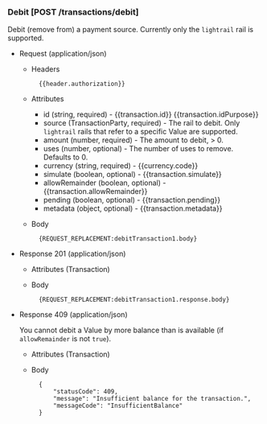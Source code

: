 ### Debit [POST /transactions/debit]

Debit (remove from) a payment source.  Currently only the `lightrail` rail is supported.

+ Request (application/json)

    + Headers
    
            {{header.authorization}}
        
    + Attributes
        + id (string, required) - {{transaction.id}}  {{transaction.idPurpose}}
        + source (TransactionParty, required) - The rail to debit.  Only `lightrail` rails that refer to a specific Value are supported.
        + amount (number, required) - The amount to debit, > 0.
        + uses (number, optional) - The number of uses to remove.  Defaults to 0.
        + currency (string, required) - {{currency.code}}
        + simulate (boolean, optional) - {{transaction.simulate}}
        + allowRemainder (boolean, optional) - {{transaction.allowRemainder}}
        + pending (boolean, optional) - {{transaction.pending}}
        + metadata (object, optional) - {{transaction.metadata}}

    + Body

            {REQUEST_REPLACEMENT:debitTransaction1.body}
    
+ Response 201 (application/json)

    + Attributes (Transaction)

    + Body

            {REQUEST_REPLACEMENT:debitTransaction1.response.body}

+ Response 409 (application/json)

    You cannot debit a Value by more balance than is available (if `allowRemainder` is not `true`).

    + Attributes (Transaction)

    + Body

            {
                "statusCode": 409,
                "message": "Insufficient balance for the transaction.",
                "messageCode": "InsufficientBalance"
            }
